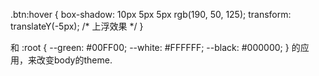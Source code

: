 .btn:hover {
  box-shadow: 10px 5px 5px rgb(190, 50, 125);
  transform: translateY(-5px);
  /* 上浮效果 */
}

和
:root {
  --green: #00FF00;
  --white: #FFFFFF;
  --black: #000000;
}
的应用，来改变body的theme.
